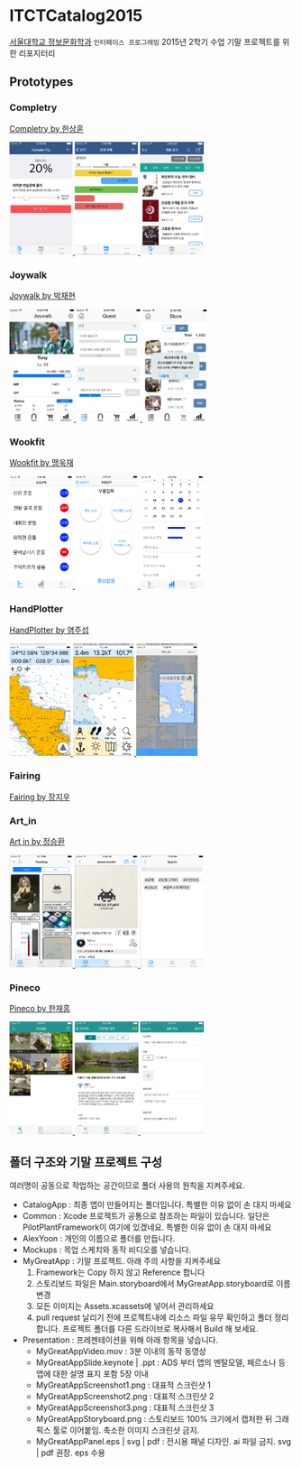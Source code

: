 # ITCTCatalog2015
[서울대학교 정보문화학과](http://itct.snu.ac.kr) `인터페이스 프로그래밍` 2015년 2학기 수업 기말 프로젝트를 위한 리포지터리

## Prototypes

### Completry
<a href = "./SanghoonHan/Completry.md">
Completry by 한상훈

<img src="https://raw.githubusercontent.com/CodersHigh/ITCTCatalog2015/master/SanghoonHan/Presentaion/CompletryScreenshot1.png" alt="Completry Screenshot" height="200" > <img src="https://raw.githubusercontent.com/CodersHigh/ITCTCatalog2015/master/SanghoonHan/Presentaion/CompletryScreenshot2.png" alt="Completry Screenshot" height="200" > <img src="https://raw.githubusercontent.com/CodersHigh/ITCTCatalog2015/master/SanghoonHan/Presentaion/CompletryScreenshot3.png" alt="Completry Screenshot" height="200" ></a>


### Joywalk
<a href = "./Jaehyeon/Joywalk.md">
Joywalk by 박재현

<img src="https://raw.githubusercontent.com/CodersHigh/ITCTCatalog2015/master/Jaehyeon/presentation/joywalk1.jpg" alt="Joywalk Screenshot" height="200" > <img src="https://raw.githubusercontent.com/CodersHigh/ITCTCatalog2015/master/Jaehyeon/presentation/joywalk2.jpg" alt="Joywalk Screenshot" height="200" > <img src="https://raw.githubusercontent.com/CodersHigh/ITCTCatalog2015/master/Jaehyeon/presentation/joywalk3.jpg" alt="Joywalk Screenshot" height="200" ></a>

### Wookfit


<a href = "./Wookjae%20Maeng/Wookfit.md">

Wookfit by 맹욱재

<img src="https://raw.githubusercontent.com/CodersHigh/ITCTCatalog2015/master/Wookjae%20Maeng/Presentation/WoofitScreenshot1.png" alt="Wookfit Screenshot" height="200"> <img src="https://raw.githubusercontent.com/CodersHigh/ITCTCatalog2015/master/Wookjae%20Maeng/Presentation/WoofitScreenshot2.png" alt="Wookfit Screenshot" height="200"> <img src="https://raw.githubusercontent.com/CodersHigh/ITCTCatalog2015/master/Wookjae%20Maeng/Presentation/WoofitScreenshot3.png" alt="Wookfit Screenshot" height="200" ></a>


### HandPlotter
<a href = "./JuSeopYeom/HandPlotter.md">
HandPlotter by 염주섭

<img src="https://raw.githubusercontent.com/CodersHigh/ITCTCatalog2015/master/JuSeopYeom/Presentation/HandPlotterScreenshot1.png" alt="HandPlotter Screenshot" height="200"> <img src="https://raw.githubusercontent.com/CodersHigh/ITCTCatalog2015/master/JuSeopYeom/Presentation/HandPlotterScreenshot2.png" alt="HandPlotter Screenshot" height="200"> <img src="https://raw.githubusercontent.com/CodersHigh/ITCTCatalog2015/master/JuSeopYeom/Presentation/HandPlotterScreenshot3.png" alt="HandPlotter Screenshot" height="200" ></a>

### Fairing
<a href = "./JangJiwoo/Fairing.md">
Fairing by 장지우
</a>

### Art_in
<a href = "./Snowcat(SeungHwan)Jung/Artin.md">
Art in by 정승환

<img src="https://raw.githubusercontent.com/CodersHigh/ITCTCatalog2015/master/Snowcat(SeungHwan)Jung/Presentation/Art_In%20Screenshot1.png" alt="Artin Screenshot" height="200"> <img src="https://raw.githubusercontent.com/CodersHigh/ITCTCatalog2015/master/Snowcat(SeungHwan)Jung/Presentation/Art_In%20Screenshot2.png" alt="Artin Screenshot" height="200"> <img src="https://raw.githubusercontent.com/CodersHigh/ITCTCatalog2015/master/Snowcat(SeungHwan)Jung/Presentation/Art_In%20Screenshot3.png" alt="Artin Screenshot" height="200"></a>

### Pineco
<a href = "./JaeHeung/Pineco.md">
Pineco by 한재흥

<img src="https://raw.githubusercontent.com/CodersHigh/ITCTCatalog2015/master/JaeHeung/Presentation/PinecoScreenshot1.png" alt="Pineco Screenshot" height="200"> <img src="https://raw.githubusercontent.com/CodersHigh/ITCTCatalog2015/master/JaeHeung/Presentation/PinecoScreenshot2.png" alt="Pineco Screenshot" height="200"> <img src="https://raw.githubusercontent.com/CodersHigh/ITCTCatalog2015/master/JaeHeung/Presentation/PinecoScreenshot3.png" alt="Pineco Screenshot" height="200"></a>

## 폴더 구조와 기말 프로젝트 구성
여러명이 공동으로 작업하는 공간이므로 폴더 사용의 원칙을 지켜주세요.

 * CatalogApp : 최종 앱이 만들어지는 폴더입니다. 특별한 이유 없이 손 대지 마세요
 * Common : Xcode 프로젝트가 공통으로 참조하는 파일이 있습니다. 일단은 PilotPlantFramework이 여기에 있겠네요. 특별한 이유 없이 손 대지 마세요
 * AlexYoon : 개인의 이름으로 폴더를 만듭니다.
  * Mockups : 목업 스케치와 동작 비디오를 넣습니다.
  * MyGreatApp : 기말 프로젝트. 아래 주의 사항을 지켜주세요
      1. Framework는 Copy 하지 않고 Reference 합니다
      2. 스토리보드 파일은 Main.storyboard에서 MyGreatApp.storyboard로 이름 변경
      3. 모든 이미지는 Assets.xcassets에 넣어서 관리하세요
      4. pull request 날리기 전에 프로젝트내에 리소스 파일 유무 확인하고 폴더 정리합니다. 프로젝트 폴더를 다른 드라이브로 복사해서 Build 해 보세요.
  * Presentation : 프레젠테이션을 위해 아래 항목을 넣습니다.
    * MyGreatAppVideo.mov : 3분 이내의 동작 동영상
    * MyGreatAppSlide.keynote | .ppt : ADS 부터 앱의 멘탈모델, 페르소나 등 앱에 대한 설명 표지 포함 5장 이내
    * MyGreatAppScreenshot1.png : 대표적 스크린샷 1
    * MyGreatAppScreenshot2.png : 대표적 스크린샷 2
    * MyGreatAppScreenshot3.png : 대표적 스크린샷 3
    * MyGreatAppStoryboard.png : 스토리보드 100% 크기에서 캡처한 뒤 그래픽스 툴로 이어붙임. 축소한 이미지 스크린샷 금지.
    * MyGreatAppPanel.eps | svg | pdf : 전시용 패널 디자인. ai 파일 금지. svg | pdf 권장. eps 수용
